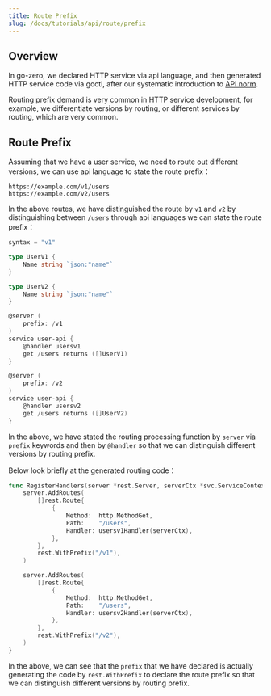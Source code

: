 ```yaml
---
title: Route Prefix
slug: /docs/tutorials/api/route/prefix
---
```


## Overview

In go-zero, we declared HTTP service via api language, and then generated HTTP service code via goctl, after our systematic introduction to <a href="/docs/tutorials" target="_blank">API norm</a>.

Routing prefix demand is very common in HTTP service development, for example, we differentiate versions by routing, or different services by routing, which are very common.

## Route Prefix

Assuming that we have a user service, we need to route out different versions, we can use api language to state the route prefix：

```
https://example.com/v1/users
https://example.com/v2/users
```

In the above routes, we have distinguished the route by `v1` and `v2` by distinguishing between `/users` through api languages we can state the route prefix：

```go {12,20}
syntax = "v1"

type UserV1 {
    Name string `json:"name"`
}

type UserV2 {
    Name string `json:"name"`
}

@server (
    prefix: /v1
)
service user-api {
    @handler usersv1
    get /users returns ([]UserV1)
}

@server (
    prefix: /v2
)
service user-api {
    @handler usersv2
    get /users returns ([]UserV2)
}


```

In the above, we have stated the routing processing function by `server` via `prefix` keywords and then by `@handler` so that we can distinguish different versions by routing prefix.

Below look briefly at the generated routing code：

```go {10,21}
func RegisterHandlers(server *rest.Server, serverCtx *svc.ServiceContext) {
    server.AddRoutes(
        []rest.Route{
            {
                Method:  http.MethodGet,
                Path:    "/users",
                Handler: usersv1Handler(serverCtx),
            },
        },
        rest.WithPrefix("/v1"),
    )

    server.AddRoutes(
        []rest.Route{
            {
                Method:  http.MethodGet,
                Path:    "/users",
                Handler: usersv2Handler(serverCtx),
            },
        },
        rest.WithPrefix("/v2"),
    )
}
```

In the above, we can see that the `prefix` that we have declared is actually generating the code by `rest.WithPrefix` to declare the route prefix so that we can distinguish different versions by routing prefix.
